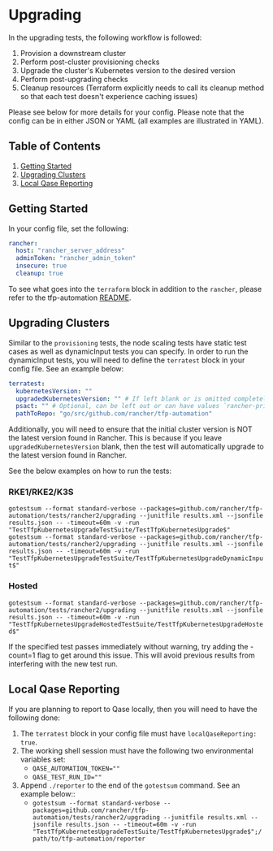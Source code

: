 # Upgrading

In the upgrading tests, the following workflow is followed:

1. Provision a downstream cluster
2. Perform post-cluster provisioning checks
3. Upgrade the cluster's Kubernetes version to the desired version
4. Perform post-upgrading checks
7. Cleanup resources (Terraform explicitly needs to call its cleanup method so that each test doesn't experience caching issues)

Please see below for more details for your config. Please note that the config can be in either JSON or YAML (all examples are illustrated in YAML).

## Table of Contents
1. [Getting Started](#Getting-Started)
2. [Upgrading Clusters](#Upgrading-Clusters)
3. [Local Qase Reporting](#Local-Qase-Reporting)

## Getting Started
In your config file, set the following:
```yaml
rancher:
  host: "rancher_server_address"
  adminToken: "rancher_admin_token"
  insecure: true
  cleanup: true
```

To see what goes into the `terraform` block in addition to the `rancher`, please refer to the tfp-automation [README](../../README.md).

## Upgrading Clusters
Similar to the `provisioning` tests, the node scaling tests have static test cases as well as dynamicInput tests you can specify. In order to run the dynamicInput tests, you will need to define the `terratest` block in your config file. See an example below:

```yaml
terratest:
  kubernetesVersion: ""
  upgradedKubernetesVersion: "" # If left blank or is omitted completely, the latest version in Rancher will be used. This is only for RKE1/RKE2/K3s. Hosted clusters MUST have this filled out.
  psact: "" # Optional, can be left out or can have values `rancher-privileged` or `rancher-restricted`
  pathToRepo: "go/src/github.com/rancher/tfp-automation"
  ```

Additionally, you will need to ensure that the initial cluster version is NOT the latest version found in Rancher. This is because if you leave `upgradedKubernetesVersion` blank, then the test will automatically upgrade to the latest version found in Rancher.

See the below examples on how to run the tests:

### RKE1/RKE2/K3S

`gotestsum --format standard-verbose --packages=github.com/rancher/tfp-automation/tests/rancher2/upgrading --junitfile results.xml --jsonfile results.json -- -timeout=60m -v -run "TestTfpKubernetesUpgradeTestSuite/TestTfpKubernetesUpgrade$"` \
`gotestsum --format standard-verbose --packages=github.com/rancher/tfp-automation/tests/rancher2/upgrading --junitfile results.xml --jsonfile results.json -- -timeout=60m -v -run "TestTfpKubernetesUpgradeTestSuite/TestTfpKubernetesUpgradeDynamicInput$"`

### Hosted

`gotestsum --format standard-verbose --packages=github.com/rancher/tfp-automation/tests/rancher2/upgrading --junitfile results.xml --jsonfile results.json -- -timeout=60m -v -run "TestTfpKubernetesUpgradeHostedTestSuite/TestTfpKubernetesUpgradeHosted$"`

If the specified test passes immediately without warning, try adding the -count=1 flag to get around this issue. This will avoid previous results from interfering with the new test run.

## Local Qase Reporting
If you are planning to report to Qase locally, then you will need to have the following done:
1. The `terratest` block in your config file must have `localQaseReporting: true`.
2. The working shell session must have the following two environmental variables set:
     - `QASE_AUTOMATION_TOKEN=""`
     - `QASE_TEST_RUN_ID=""`
3. Append `./reporter` to the end of the `gotestsum` command. See an example below::
     - `gotestsum --format standard-verbose --packages=github.com/rancher/tfp-automation/tests/rancher2/upgrading --junitfile results.xml --jsonfile results.json -- -timeout=60m -v -run "TestTfpKubernetesUpgradeTestSuite/TestTfpKubernetesUpgrade$";/path/to/tfp-automation/reporter`